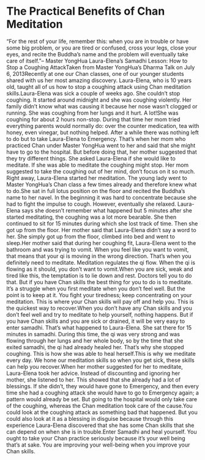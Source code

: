# The Practical Benefits of Chan Meditation

​“For the rest of your life, remember this: when you are in trouble or have some big problem, or you are tired or confused, cross your legs, close your eyes, and recite the Buddha’s name and the problem will eventually take care of itself.”– Master YongHua   					 							 		 	       Laura-Elena’s Samadhi Lesson: How to Stop a Coughing AttackTaken from Master YongHua’s Dharma Talk on July 6, 2013Recently at one our Chan classes, one of our younger students shared with us her most amazing discovery. Laura-Elena, who is 10 years old, taught all of us how to stop a coughing attack using Chan meditation skills.Laura-Elena was sick a couple of weeks ago. She couldn’t stop coughing. It started around midnight and she was coughing violently. Her family didn’t know what was causing it because her nose wasn’t clogged or running. She was coughing from her lungs and it hurt. A lot!She was coughing for about 2 hours non-stop. During that time her mom tried everything parents would normally do: over the counter medication, tea with honey, even vinegar, but nothing helped. After a while there was nothing left to do but to take Laura-Elena to Emergency. That’s when her mom who practiced Chan under Master YongHua went to her and said that she might have to go to the hospital. But before doing that, her mother suggested that they try different things. She asked Laura-Elena if she would like to meditate. If she was able to meditate the coughing might stop. Her mom suggested to take the coughing out of her mind, don’t focus on it so much. Right away, Laura-Elena started her meditation. The young lady went to Master YongHua’s Chan class a few times already and therefore knew what to do.She sat in full lotus position on the floor and recited the Buddha’s name to her navel. In the beginning it was hard to concentrate because she had to fight the impulse to cough. However, eventually she relaxed. Laura-Elena says she doesn’t remember what happened but 5 minutes after she started meditating, the coughing was a lot more bearable. She then continued to sit for 15 minutes during which she lost track of time. Then she got up from the floor. Her mother said that Laura-Elena didn’t say a word to her. She simply got up from the floor, climbed into bed and went to sleep.Her mother said that during her coughing fit, Laura-Elena went to the bathroom and was trying to vomit. When you feel like you want to vomit, that means that your qi is moving in the wrong direction. That’s when you definitely need to meditate. Meditation regulates the qi flow. When the qi is flowing as it should, you don’t want to vomit.When you are sick, weak and tired like this, the temptation is to lie down and rest. Doctors tell you to do that. But if you have Chan skills the best thing for you to do is to meditate. It’s a struggle when you first meditate when you don’t feel well. But the point is to keep at it. You fight your tiredness; keep concentrating on your meditation. This is where your Chan skills will pay off and help you. This is the quickest way to recover.When you don’t have any Chan skills and you don’t feel well and try to meditate to help yourself, nothing happens. But if you have Chan skills and you are sick or drained, it will be very easy to enter samadhi. That’s what happened to Laura-Elena. She sat there for 15 minutes in samadhi. During this time, the qi was very strong and was flowing through her lungs and her whole body, so by the time that she exited samadhi, the qi had already healed her. That’s why she stopped coughing. This is how she was able to heal herself.This is why we meditate every day. We hone our meditation skills so when you get sick, these skills can help you recover.When her mother suggested for her to meditate, Laura-Elena took her advice. Instead of discounting and ignoring her mother, she listened to her. This showed that she already had a lot of blessings. If she didn’t, they would have gone to Emergency, and then every time she had a coughing attack she would have to go to Emergency again; a pattern would already be set. But going to the hospital would only take care of the coughing, whereas the Chan meditation took care of the cause.You could look at the coughing attack as something bad that happened. But you could also look at it as a blessing in disguise because through this experience Laura-Elena discovered that she has some Chan skills that she can depend on when she is in trouble.​Enter Samadhi and heal yourself. You ought to take your Chan practice seriously because it’s your well being that’s at sake. You are improving your well-being when you improve your Chan skills.